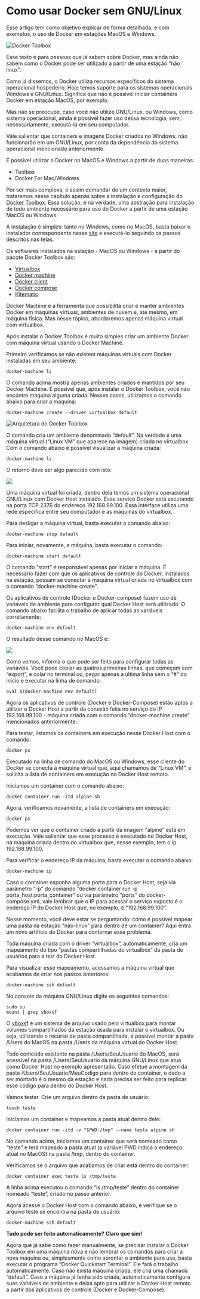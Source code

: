 # Como usar Docker sem GNU/Linux

Esse artigo tem como objetivo explicar de forma detalhada, e com exemplos, o uso de Docker em estações MacOS e Windows.

![Docker Toolbox](images/docker_toolbox.png)

Esse texto é para pessoas que já sabem sobre Docker, mas ainda não sabem como o Docker pode ser utilizado a partir de uma estação “não linux”.

Como já dissemos, o Docker utiliza recursos específicos do sistema operacional hospedeiro. Hoje temos suporte para os sistemas operacionais Windows e GNU/Linux. Significa que não é possível iniciar containers Docker em estação MacOS, por exemplo.

Mas não se preocupe, caso você não utilize GNU/Linux, ou Windows, como sistema operacional, ainda é possível fazer uso dessa tecnologia, sem, necessariamente, executá-la em seu computador.

Vale salientar que containers e imagens Docker criados no Windows, não funcionarão em um GNU/Linux, por conta da dependência do sistema operacional mencionado anteriormente.

É possível utilizar o Docker no MacOS e Windows a partir de duas maneiras:

* Toolbox
* Docker For Mac/Windows

Por ser mais complexa, e assim demandar de um contexto maior, trataremos nesse capítulo apenas sobre a instalação e configuração do [Docker Toolbox](https://www.docker.com/products/docker-toolbox). Essa solução, é na verdade, uma abstração para instalação de todo ambiente necessário para uso do Docker a partir de uma estação MacOS ou Windows.

A instalação é simples: tanto no Windows, como no MacOS, basta baixar o instalador correspondente nesse [site](https://www.docker.com/products/docker-toolbox) e executá-lo seguindo os passos descritos nas telas.

Os softwares instalados na estação - MacOS ou Windows - a partir do pacote Docker Toolbox são:

* [Virtualbox](https://www.virtualbox.org/)
* [Docker machine](https://docs.docker.com/machine/overview/)
* [Docker client](https://docs.docker.com/)
* [Docker compose](https://docs.docker.com/compose/overview/)
* [Kitematic](https://docs.docker.com/kitematic/userguide/)

Docker Machine é a ferramenta que possibilita criar e manter ambientes Docker em máquinas virtuais, ambientes de nuvem e, até mesmo, em máquina física. Mas nesse tópico, abordaremos apenas máquina virtual com virtualbox.

Após instalar o Docker Toolbox é muito simples criar um ambiente Docker com máquina virtual usando o Docker Machine.

Primeiro verificamos se não existem máquinas virtuais com Docker instaladas em seu ambiente:

```
docker-machine ls
```
O comando acima mostra apenas ambientes criados e mantidos por seu Docker Machine. É possível que, após instalar o Docker Toolbox, você não encontre máquina alguma criada. Nesses casos, utilizamos o comando abaixo para criar a máquina:

```
docker-machine create --driver virtualbox default
```

![Arquitetura do Docker Toolbox](images/docker_toolbox1.jpg)

O comando cria um ambiente denominado “default”. Na verdade é uma máquina virtual (“Linux VM” que aparece na imagem) criada no virtualbox. Com o comando abaixo é possível visualizar a máquina criada:

```
docker-machine ls
```

O retorno deve ser algo parecido com isto:

![](images/resultado_macos_windows.png)

Uma máquina virtual foi criada, dentro dela temos um sistema operacional GNU/Linux com Docker Host instalado. Esse serviço Docker está escutando na porta TCP 2376 do endereço 192.168.99.100. Essa interface utiliza uma rede específica entre seu computador e as máquinas do virtualbox.

Para desligar a máquina virtual, basta executar o comando abaixo:

```
docker-machine stop default
```
Para iniciar, novamente, a máquina, basta executar o comando:

```
docker-machine start default
```
O comando “start” é responsável apenas por iniciar a máquina. É necessário fazer com que os aplicativos de controle do Docker, instalados na estação, possam se conectar à máquina virtual criada no virtualbox com o comando “docker-machine create”.

Os aplicativos de controle (Docker e Docker-compose) fazem uso de variáveis de ambiente para configurar qual Docker Host será utilizado. O comando abaixo facilita o trabalho de aplicar todas as variáveis corretamente:

```
docker-machine env default
```

O resultado desse comando no MacOS é:

![](images/resultado_macos_windows2.png)

Como vemos, informa o que pode ser feito para configurar todas as variáveis. Você pode copiar as quatros primeiras linhas, que começam com “export”, e colar no terminal ou, pegar apenas a última linha sem o “#” do início e executar na linha de comando:

```
eval $(docker-machine env default)
```

Agora os aplicativos de controle (Docker e Docker-Compose) estão aptos a utilizar o Docker Host a partir da conexão feita no serviço do IP 192.168.99.100 - máquina criada com o comando “docker-machine create” mencionados anteriormente.

Para testar, listamos os containers em execução nesse Docker Host com o comando:

```
docker ps
```
Executado na linha de comando do MacOS ou Windows, esse cliente do Docker se conecta à máquina virtual que, aqui chamamos de “Linux VM”, e solicita a lista de containers em execução no Docker Host remoto.

Iniciamos um container com o comando abaixo:

```
docker container run -itd alpine sh
```
Agora, verificamos novamente, a lista de containers em execução:

```
docker ps
```
Podemos ver que o container criado a partir da imagem “alpine” está em execução. Vale salientar que esse processo é executado no Docker Host, na máquina criada dentro do virtualbox que, nesse exemplo, tem o ip 192.168.99.100.

Para verificar o endereço IP da máquina, basta executar o comando abaixo:

```
docker-machine ip
```
Caso o container exponha alguma porta para o Docker Host, seja via parâmetro “-p” do comando “docker container run -p porta_host:porta_container” ou via parâmetro “ports” do docker-compose.yml, vale lembrar que o IP para acessar o serviço exposto é o endereço IP do Docker Host que, no exemplo, é “192.168.99.100”.

Nesse momento, você deve estar se perguntando: como é possível mapear uma pasta da estação “não-linux” para dentro de um container? Aqui entra um novo artíficio do Docker para contornar esse problema.

Toda máquina criada com o driver “virtualbox”, automaticamente, cria um mapeamento do tipo  “pastas compartilhadas do virtualbox” da pasta de usuários para a raiz do Docker Host.

Para visualizar esse mapeamento, acessamos a máquina virtual que acabamos de criar nos passos anteriores:

```
docker-machine ssh default
```
No console da máquina GNU/Linux digite os seguintes comandos:

```
sudo su
mount | grep vboxsf
```

O [vboxsf](https://help.ubuntu.com/community/VirtualBox/SharedFolders) é um sistema de arquivo usado pelo virtualbox para montar volumes compartilhados da estação usada para instalar o virtualbox. Ou seja, utilizando o recurso de pasta compartilhada, é possível montar a pasta /Users do MacOS na pasta /Users da máquina virtual do Docker Host.

Todo conteúdo existente na pasta /Users/SeuUsuario do MacOS, será acessível na pasta /Users/SeuUsuario da máquina GNU/Linux que atua como Docker Host no exemplo apresentado. Caso efetue a montagem da pasta /Users/SeuUsuario/MeuCodigo para dentro do container, o dado a ser montado é o mesmo da estação e nada precisa ser feito para replicar esse código para dentro do Docker Host.

Vamos testar. Crie um arquivo dentro da pasta de usuário:

```
touch teste
```
Iniciamos um container e mapeamos a pasta atual dentro dele:

```
docker container run -itd -v "$PWD:/tmp" --name teste alpine sh
```
No comando acima, iniciamos um container que será nomeado como “teste” e terá mapeado a pasta atual (a variável PWD indica o endereço atual no MacOS) na pasta /tmp, dentro do container.

Verificamos se o arquivo que acabamos de criar está dentro do container:

```
docker container exec teste ls /tmp/teste
```
A linha acima executou o comando “ls /tmp/teste” dentro do container nomeado “teste”, criado no passo anterior.

Agora acesse o Docker Host com o comando abaixo, e verifique se o arquivo teste se encontra na pasta de usuário:

```
docker-machine ssh default
```
**Tudo pode ser feito automaticamente? Claro que sim!**

Agora que já sabe como fazer manualmente, se precisar instalar o Docker Toolbox em uma máquina nova e não lembrar os comandos para criar a nova máquina ou, simplesmente como aprontar o ambiente para uso, basta executar o programa “Docker Quickstart Terminal”. Ele fará o trabalho automaticamente. Caso não exista máquina criada, ele cria uma chamada “default”. Caso a máquina já tenha sido criada, automaticamente configura suas variáveis de ambiente e deixa apto para utilizar o Docker Host remoto a partir dos aplicativos de controle (Docker e Docker-Compose).
